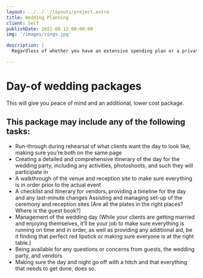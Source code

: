 ```yaml
---
layout: ../../../layouts/project.astro
title: Wedding Planning
client: Self
publishDate: 2022-08-12 00:00:00
img: '/images/rings.jpg'

description: |
  Regardless of whether you have an extensive spending plan or a private venture with constrained money-related assets, we have the energy, ability, and experience to make your event a novel and noteworthy for the best day of your life.

---
```


<h1>Day-of wedding packages </h1>
  <p>This will give you peace of mind and an additional, lower cost package.</p>

<h2>This package may include any of the following tasks:</h2> 

<ul>
  <li>Run-through during rehearsal of what clients want the day to look like, making sure you’re both on the same page
  </li>
  <li>Creating a detailed and comprehensive itinerary of the day for the wedding party, including any activities, photoshoots, and such they will participate in
  </li>
  <li>A walkthrough of the venue and reception site to make sure everything is in order prior to the actual event
  </li>
  <li>A checklist and itinerary for vendors, providing a timeline for the day and any last-minute changes
  Assisting and managing set-up of the ceremony and reception sites (Are all the plates in the right places? Where is the guest book?)
  </li>
  <li>Management of the wedding day (While your clients are getting married and enjoying themselves, it’ll be your job to make sure everything is running on time and in order, as well as providing any additional aid, be it finding that perfect red lipstick or making sure everyone is at the right table.)
  </li>
  <li>Being available for any questions or concerns from guests, the wedding party, and vendors
  </li>
  <li>Making sure the day and night go off with a hitch and that everything that needs to get done, does so.
  </li>
</ul>

